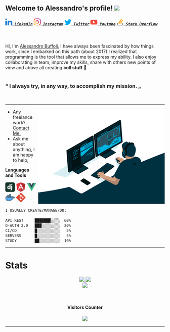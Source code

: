 
<h2 align="left">
  Welcome to Alessandro's profile!
  <img src="https://media.giphy.com/media/hvRJCLFzcasrR4ia7z/giphy.gif" width="28">
</h2>

<h5 align="lwft">
  <code><a href="https://www.linkedin.com/in/alessandro-buffoli/" title="LinkedIn Profile"><img width="22" src="images/social/linkedin.png"> LinkedIn</a></code>
  <code><a href="https://www.instagram.com/alessandrobuffoli/" title="Instagram Profile"><img width="22" src="images/social/instagram.png"> Instagram</a></code>
  <code><a href="https://twitter.com/Aleebuffoli" title="Instagram Profile"><img width="22" src="images/social/twitter.png"> Twitter</a></code>
  <code><a href="https://www.youtube.com/alessandrobuffoli" title="Instagram Profile"><img width="22" src="images/social/youtube.png"> Youtube</a></code>
  <code><a href="https://stackoverflow.com/users/10158519/alessandro-buffoli" title="Stack Overflow Profile"><img width="22" src="images/social/stack-overflow.png"> Stack Overflow</a></code>
</h5>
<br>

Hi, I'm [Alessandro Buffoli](https://alessandrobuffoli.it/), I have always been fascinated by
how things work, since I embarked on this path (about 2017) I realized that programming is the 
tool that allows me to express my ability.
I also enjoy collaborating in team, improve my skills, share with others new points of view and above all creating **coll stuff** :rocket:
<br><br>
<h3>“ I always try, in any way, to accomplish my mission. „</h3>
<br>

___

<img align="right" width="400" src="images/code.gif">

- Any freelance work? [Contact Me.](mailto:ale.buffoli1@gmail.com) 
- Ask me about anything, I am happy to help;

**Languages and Tools**

<code><img height="30" src="images/code/djangoproject.png"></code>
<code><img height="30" src="images/code/angular.png"></code>
<code><img height="30" src="images/code/vuejs.png"></code>
<code><img height="30" src="images/code/docker.png"></code>
<code><img height="30" src="images/code/git.png"></code>


<!--START_SECTION:waka-->
```text
I USUALLY CREATE/MANAGE/DO:

API REST     ███████░░░░  60%
O-AUTH 2.0   ███░░░░░░░░  20%
CI/CD        █░░░░░░░░░░   5%
SERVERS      █░░░░░░░░░░   5%
STUDY        ██░░░░░░░░░  10%
```
<!--END_SECTION:waka-->

___

# Stats

<p align=center>
  <div align=center>
    <a href="https://github.com/alebuffoli/github-readme-streak-stats" title="Go to Source">
      <img width=350 src="http://github-readme-streak-stats.herokuapp.com?user=alebuffoli&theme=react&date_format=j%20M%5B%20Y%5D&border=61dafb&hide_border=true" />
    </a>
    <a href="https://github.com/alebuffoli/github-readme-stats" title="Go to Source">
      <img width=350 src="https://github-readme-stats.vercel.app/api?username=alebuffoli&count_private=true&show_icons=true&border=61dafb&hide_border=true&theme=react" />
    </a>
  </div>
  <div align=center>
    <img width="700" src="https://activity-graph.herokuapp.com/graph?username=alebuffoli&theme=react-dark&bg_color=20232a&hide_border=true" />
  </div>
</p>

<br>
<h4 align="center">Visitors Counter</h4>
<p align="center"> 
  <img src="https://profile-counter.glitch.me/alebuffoli/count.svg" />
</p>

<hr>
